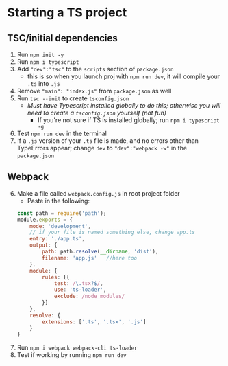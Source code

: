 # Starting a TS project

## TSC/initial dependencies

1. Run `npm init -y`
2. Run `npm i typescript`
3. Add `"dev":"tsc"` to the `scripts` section of `package.json`
   - this is so when you launch proj with `npm run dev`, it will compile your `.ts` into `.js`
4. Remove `"main": "index.js"` from `package.json` as well
4. Run `tsc --init` to create `tsconfig.json`
   - _Must have Typescript installed globally to do this; otherwise you will need
     to create a `tsconfig.json` yourself (not fun)_ 
     - If you're not sure if TS is installed globally; run `npm i typescript -g`
5. Test `npm run dev` in the terminal 
6. If a `.js` version of your `.ts` file is made, and no errors other than TypeErrors appear; change `dev` to `"dev":"webpack -w"` in the `package.json`
 
## Webpack

6. Make a file called `webpack.config.js` in root project folder
   - Paste in the following:
   ```javascript
   const path = require('path');
   module.exports = {
       mode: 'development',
       // if your file is named something else, change app.ts
       entry: './app.ts', 
       output: {
           path: path.resolve(__dirname, 'dist'),
           filename: 'app.js'   //here too
       },
       module: {
           rules: [{
               test: /\.tsx?$/,
               use: 'ts-loader',
               exclude: /node_modules/
           }]
       },
       resolve: {
           extensions: ['.ts', '.tsx', '.js']
       }
   }
   ```
7. Run `npm i webpack webpack-cli ts-loader`
8. Test if working by running `npm run dev`
